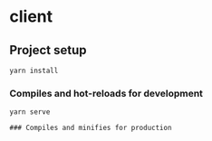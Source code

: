 # client

## Project setup
```
yarn install
```

### Compiles and hot-reloads for development
```
yarn serve

### Compiles and minifies for production

